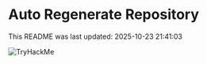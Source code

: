 # Auto Regenerate Repository

This README was last updated: 2025-10-23 21:41:03

 ![TryHackMe](https://tryhackme.com/badge/533634)